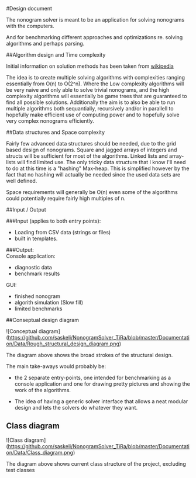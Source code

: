 #Design document

The nonogram solver is meant to be an application for solving nonograms with the computers.

And for benchmarking different approaches and optimizations re. solving algorithms and perhaps parsing.

##Algorithm design and Time complexity

Initial information on solution methods has been taken from [wikipedia](https://en.wikipedia.org/wiki/Nonogram#Solution_techniques)

The idea is to create multiple solving algorithms with complexities ranging essentially from O(n) to O(2^n). 
Where the Low complexity algorithms will be very naive and only able to solve trivial nonograms, and the high complexity algorithms will essentially be game trees that are guaranteed to find all possible solutions. Additionally the aim is to also be able to run multiple algorithms both sequantially, recursively and/or in parallell to hopefully make efficient use of computing power and to hopefully solve very complex nonograms efficiently. 

##Data structures and Space complexity

Fairly few advanced data structures should be needed, due to the grid based design of nonograms.
Square and jagged arrays of integers and structs will be sufficient for most of the algorithms.
Linked lists and array-lists will find limited use.
The only tricky data structure that I know I'll need to do at this time is a "hashing" Max-heap. This is simplified however by the fact that no hashing will actually be needed since the used data sets are well defined.

Space requirements will generally be O(n) even some of the algorithms could potentially require fairly high multiples of n.

##Input / Output

###Input (applies to both entry points):  
* Loading from CSV data (strings or files)
* built in templates.

###Output:  
Console application:
* diagnostic data 
* benchmark results

GUI:
* finished nonogram
* algorith simulation (Slow fill)
* limited benchmarks

##Conseptual design diagram

![Conceptual diagram] (https://github.com/saskeli/NonogramSolver_TiRa/blob/master/Documentation/Data/Rough_structural_design_diagram.png)

The diagram above shows the broad strokes of the structural design. 

The main take-aways would probably be:

* the 2 separate entry-points, one intended for benchmarking as a console application and one for drawing pretty pictures and showing the work of the algorithms.
 
* The idea of having a generic solver interface that allows a neat modular design and lets the solvers do whatever they want.
 
## Class diagram

![Class diagram] (https://github.com/saskeli/NonogramSolver_TiRa/blob/master/Documentation/Data/Class_diagram.png)

The diagram above shows current class structure of the project, excluding test classes
